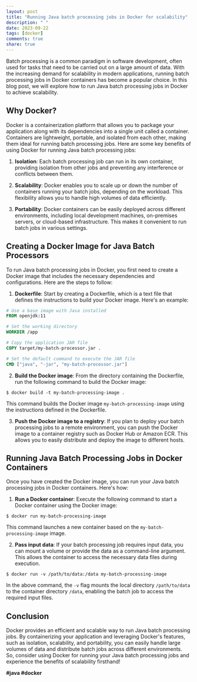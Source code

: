 ```yaml
---
layout: post
title: "Running Java batch processing jobs in Docker for scalability"
description: " "
date: 2023-09-22
tags: [docker]
comments: true
share: true
---
```


Batch processing is a common paradigm in software development, often used for tasks that need to be carried out on a large amount of data. With the increasing demand for scalability in modern applications, running batch processing jobs in Docker containers has become a popular choice. In this blog post, we will explore how to run Java batch processing jobs in Docker to achieve scalability.

## Why Docker?

Docker is a containerization platform that allows you to package your application along with its dependencies into a single unit called a container. Containers are lightweight, portable, and isolated from each other, making them ideal for running batch processing jobs. Here are some key benefits of using Docker for running Java batch processing jobs:

1. **Isolation**: Each batch processing job can run in its own container, providing isolation from other jobs and preventing any interference or conflicts between them.

2. **Scalability**: Docker enables you to scale up or down the number of containers running your batch jobs, depending on the workload. This flexibility allows you to handle high volumes of data efficiently.

3. **Portability**: Docker containers can be easily deployed across different environments, including local development machines, on-premises servers, or cloud-based infrastructure. This makes it convenient to run batch jobs in various settings.

## Creating a Docker Image for Java Batch Processors

To run Java batch processing jobs in Docker, you first need to create a Docker image that includes the necessary dependencies and configurations. Here are the steps to follow:

1. **Dockerfile**: Start by creating a Dockerfile, which is a text file that defines the instructions to build your Docker image. Here's an example:

```Dockerfile
# Use a base image with Java installed
FROM openjdk:11

# Set the working directory
WORKDIR /app

# Copy the application JAR file
COPY target/my-batch-processor.jar .

# Set the default command to execute the JAR file
CMD ["java", "-jar", "my-batch-processor.jar"]
```

2. **Build the Docker image**: From the directory containing the Dockerfile, run the following command to build the Docker image:

```shell
$ docker build -t my-batch-processing-image .
```

This command builds the Docker image `my-batch-processing-image` using the instructions defined in the Dockerfile.

3. **Push the Docker image to a registry**: If you plan to deploy your batch processing jobs to a remote environment, you can push the Docker image to a container registry such as Docker Hub or Amazon ECR. This allows you to easily distribute and deploy the image to different hosts.

## Running Java Batch Processing Jobs in Docker Containers

Once you have created the Docker image, you can run your Java batch processing jobs in Docker containers. Here's how:

1. **Run a Docker container**: Execute the following command to start a Docker container using the Docker image:

```shell
$ docker run my-batch-processing-image
```

This command launches a new container based on the `my-batch-processing-image` image.

2. **Pass input data**: If your batch processing job requires input data, you can mount a volume or provide the data as a command-line argument. This allows the container to access the necessary data files during execution.

```shell
$ docker run -v /path/to/data:/data my-batch-processing-image
```

In the above command, the `-v` flag mounts the local directory `/path/to/data` to the container directory `/data`, enabling the batch job to access the required input files.

## Conclusion

Docker provides an efficient and scalable way to run Java batch processing jobs. By containerizing your application and leveraging Docker's features, such as isolation, scalability, and portability, you can easily handle large volumes of data and distribute batch jobs across different environments. So, consider using Docker for running your Java batch processing jobs and experience the benefits of scalability firsthand!

**#java #docker**